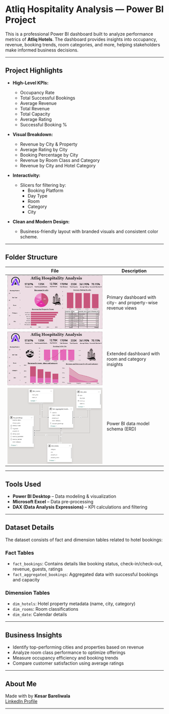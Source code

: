 # Atliq Hospitality Analysis — Power BI Project

This is a professional Power BI dashboard built to analyze performance metrics of **Atliq Hotels**. The dashboard provides insights into occupancy, revenue, booking trends, room categories, and more, helping stakeholders make informed business decisions.

---

## Project Highlights

- **High-Level KPIs:**
  - Occupancy Rate
  - Total Successful Bookings
  - Average Revenue
  - Total Revenue
  - Total Capacity
  - Average Rating
  - Successful Booking %

- **Visual Breakdown:**
  - Revenue by City & Property
  - Average Rating by City
  - Booking Percentage by City
  - Revenue by Room Class and Category
  - Revenue by City and Hotel Category

- **Interactivity:**
  - Slicers for filtering by:
    - Booking Platform
    - Day Type
    - Room
    - Category
    - City

- **Clean and Modern Design:** 
  - Business-friendly layout with branded visuals and consistent color scheme.

---

## Folder Structure

| File | Description |
|------|-------------|
| ![Dashboard1](/Dashboard/Dashboard1.png) | Primary dashboard with city- and property-wise revenue views |
| ![Dashboard2](/Dashboard/Dashboard2.png) | Extended dashboard with room and category insights |
| ![/Relationship](/Dashboard/Relationship.png) | Power BI data model schema (ERD) |

---

## Tools Used

- **Power BI Desktop** – Data modeling & visualization
- **Microsoft Excel** – Data pre-processing
- **DAX (Data Analysis Expressions)** – KPI calculations and filtering

---

## Dataset Details

The dataset consists of fact and dimension tables related to hotel bookings:

### Fact Tables
- `fact_bookings`: Contains details like booking status, check-in/check-out, revenue, guests, ratings
- `fact_aggregated_bookings`: Aggregated data with successful bookings and capacity

### Dimension Tables
- `dim_hotels`: Hotel property metadata (name, city, category)
- `dim_rooms`: Room classifications
- `dim_date`: Calendar details

---

## Business Insights

- Identify top-performing cities and properties based on revenue
- Analyze room class performance to optimize offerings
- Measure occupancy efficiency and booking trends
- Compare customer satisfaction using average ratings

---

## About Me

Made with by **Kesar Bareliwala**  
[LinkedIn Profile](https://www.linkedin.com/in/kesar-bareliwala-467b472a8)

---




